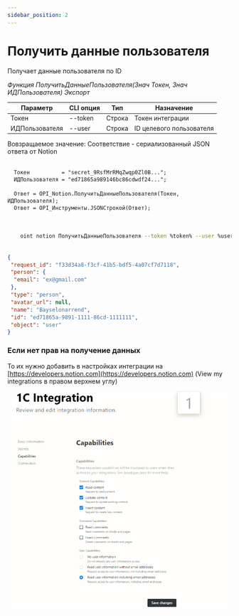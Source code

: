 ```yaml
---
sidebar_position: 2
---
```


# Получить данные пользователя
Получает данные пользователя по ID


*Функция ПолучитьДанныеПользователя(Знач Токен, Знач ИДПользователя) Экспорт*

  | Параметр | CLI опция | Тип | Назначение |
  |-|-|-|-|
  | Токен | --token | Строка | Токен интеграции |
  | ИДПользователя | --user | Строка | ID целевого пользователя |
  
  Вовзращаемое значение: Соответствие - сериализованный JSON ответа от Notion

```bsl title="Пример кода"
	
  Токен          = "secret_9RsfMrRMqZwqp0Zl0B...";
  ИДПользователя = "ed71865a989146bc86cdwdf24...";

  Ответ = OPI_Notion.ПолучитьДанныеПользователя(Токен, ИДПользователя);
  Ответ = OPI_Инструменты.JSONСтрокой(Ответ);                                             
	
```

```sh title="Пример команд CLI"

    oint notion ПолучитьДанныеПользователя --token %token% --user %user%

```

```json title="Результат"

{
 "request_id": "f33d34a8-f3cf-41b5-bdf5-4a07cf7d7118",
 "person": {
  "email": "ex@gmail.com"
 },
 "type": "person",
 "avatar_url": null,
 "name": "Bayselonarrend",
 "id": "ed71865a-9891-1111-86cd-1111111",
 "object": "user"
}

```

### Если нет прав на получение данных ###
То их нужно добавить в настройках интеграции на [https://developers.notion.com](https://developers.notion.com) (View my integrations в правом верхнем углу)

![Настройки](img/1.png)
